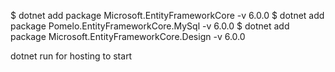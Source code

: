$ dotnet add package Microsoft.EntityFrameworkCore -v 6.0.0
$ dotnet add package Pomelo.EntityFrameworkCore.MySql -v 6.0.0
$ dotnet add package Microsoft.EntityFrameworkCore.Design -v 6.0.0

dotnet run for hosting to start

